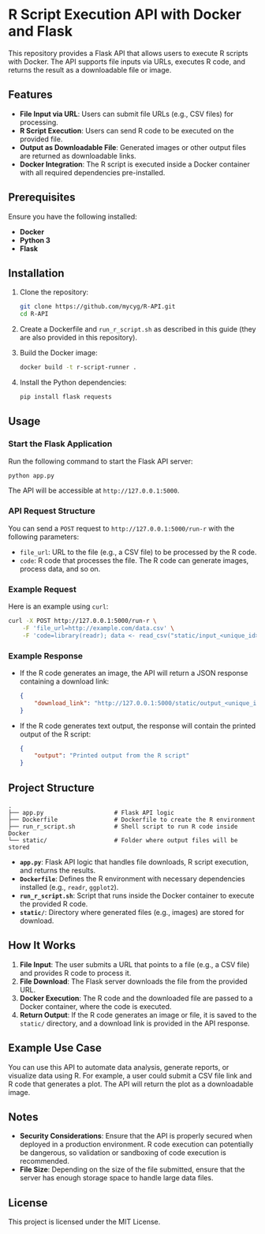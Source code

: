 
# R Script Execution API with Docker and Flask

This repository provides a Flask API that allows users to execute R scripts with Docker. The API supports file inputs via URLs, executes R code, and returns the result as a downloadable file or image.

## Features

- **File Input via URL**: Users can submit file URLs (e.g., CSV files) for processing.
- **R Script Execution**: Users can send R code to be executed on the provided file.
- **Output as Downloadable File**: Generated images or other output files are returned as downloadable links.
- **Docker Integration**: The R script is executed inside a Docker container with all required dependencies pre-installed.

## Prerequisites

Ensure you have the following installed:

- **Docker**
- **Python 3**
- **Flask**

## Installation

1. Clone the repository:

    ```bash
    git clone https://github.com/mycyg/R-API.git
    cd R-API
    ```

2. Create a Dockerfile and `run_r_script.sh` as described in this guide (they are also provided in this repository).

3. Build the Docker image:

    ```bash
    docker build -t r-script-runner .
    ```

4. Install the Python dependencies:

    ```bash
    pip install flask requests
    ```

## Usage

### Start the Flask Application

Run the following command to start the Flask API server:

```bash
python app.py
```

The API will be accessible at `http://127.0.0.1:5000`.

### API Request Structure

You can send a `POST` request to `http://127.0.0.1:5000/run-r` with the following parameters:

- `file_url`: URL to the file (e.g., a CSV file) to be processed by the R code.
- `code`: R code that processes the file. The R code can generate images, process data, and so on.

### Example Request

Here is an example using `curl`:

```bash
curl -X POST http://127.0.0.1:5000/run-r \
    -F 'file_url=http://example.com/data.csv' \
    -F 'code=library(readr); data <- read_csv("static/input_<unique_id>.csv"); print(data)'
```

### Example Response

- If the R code generates an image, the API will return a JSON response containing a download link:

    ```json
    {
        "download_link": "http://127.0.0.1:5000/static/output_<unique_id>.png"
    }
    ```

- If the R code generates text output, the response will contain the printed output of the R script:

    ```json
    {
        "output": "Printed output from the R script"
    }
    ```

## Project Structure

```
.
├── app.py                    # Flask API logic
├── Dockerfile                # Dockerfile to create the R environment
├── run_r_script.sh           # Shell script to run R code inside Docker
└── static/                   # Folder where output files will be stored
```

- **`app.py`**: Flask API logic that handles file downloads, R script execution, and returns the results.
- **`Dockerfile`**: Defines the R environment with necessary dependencies installed (e.g., `readr`, `ggplot2`).
- **`run_r_script.sh`**: Script that runs inside the Docker container to execute the provided R code.
- **`static/`**: Directory where generated files (e.g., images) are stored for download.

## How It Works

1. **File Input**: The user submits a URL that points to a file (e.g., a CSV file) and provides R code to process it.
2. **File Download**: The Flask server downloads the file from the provided URL.
3. **Docker Execution**: The R code and the downloaded file are passed to a Docker container, where the code is executed.
4. **Return Output**: If the R code generates an image or file, it is saved to the `static/` directory, and a download link is provided in the API response.

## Example Use Case

You can use this API to automate data analysis, generate reports, or visualize data using R. For example, a user could submit a CSV file link and R code that generates a plot. The API will return the plot as a downloadable image.

## Notes

- **Security Considerations**: Ensure that the API is properly secured when deployed in a production environment. R code execution can potentially be dangerous, so validation or sandboxing of code execution is recommended.
- **File Size**: Depending on the size of the file submitted, ensure that the server has enough storage space to handle large data files.

## License

This project is licensed under the MIT License.
```

